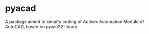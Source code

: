 # pyacad
A package aimed to simplfy coding of Activex Automation Module of AutoCAD, based on pywin32 library.
